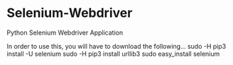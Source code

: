 # Selenium-Webdriver
Python Selenium Webdriver Application

In order to use this, you will have to download the following...
sudo -H pip3 install -U selenium
sudo -H pip3 install urllib3
sudo easy_install selenium
